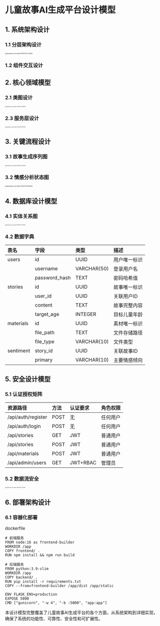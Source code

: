 # 儿童故事AI生成平台设计模型

## 1. 系统架构设计

### 1.1 分层架构设计

<img src="D:\Download\Edge\deepseek_mermaid_20250701_ac3dbd.png" alt="deepseek_mermaid_20250701_ac3dbd" style="zoom: 33%;" />

### 1.2 组件交互设计

## 2. 核心领域模型

### 2.1 类图设计

<img src="D:\Download\Edge\deepseek_mermaid_20250701_0603bc.png" alt="deepseek_mermaid_20250701_0603bc" style="zoom: 25%;" />

### 2.3 服务层设计

<img src="D:\Download\Edge\deepseek_mermaid_20250701_82170e.png" alt="deepseek_mermaid_20250701_82170e" style="zoom: 25%;" />

## 3. 关键流程设计

### 3.1 故事生成序列图

<img src="D:\Download\Edge\deepseek_mermaid_20250701_281075.png" alt="deepseek_mermaid_20250701_281075" style="zoom: 25%;" />



### 3.2 情感分析状态图

<img src="D:\Download\Edge\deepseek_mermaid_20250701_840be6.png" alt="deepseek_mermaid_20250701_840be6" style="zoom: 33%;" />

## 4. 数据库设计模型

### 4.1 实体关系图

<img src="D:\Download\Edge\deepseek_mermaid_20250701_f5301d.png" alt="deepseek_mermaid_20250701_f5301d" style="zoom: 25%;" />



### 4.2 数据字典

| 表名      | 字段          | 类型        | 描述         |
| :-------- | :------------ | :---------- | :----------- |
| users     | id            | UUID        | 用户唯一标识 |
|           | username      | VARCHAR(50) | 登录用户名   |
|           | password_hash | TEXT        | 密码哈希值   |
| stories   | id            | UUID        | 故事唯一标识 |
|           | user_id       | UUID        | 关联用户ID   |
|           | content       | TEXT        | 故事完整内容 |
|           | target_age    | INTEGER     | 目标儿童年龄 |
| materials | id            | UUID        | 素材唯一标识 |
|           | file_path     | TEXT        | 文件存储路径 |
|           | file_type     | VARCHAR(10) | 文件类型     |
| sentiment | story_id      | UUID        | 关联故事ID   |
|           | primary       | VARCHAR(10) | 主要情感倾向 |

## 5. 安全设计模型

### 5.1 认证授权矩阵

| 资源路径           | 方法 | 认证要求 | 角色权限 |
| :----------------- | :--- | :------- | :------- |
| /api/auth/register | POST | 无       | 任何用户 |
| /api/auth/login    | POST | 无       | 任何用户 |
| /api/stories       | GET  | JWT      | 普通用户 |
| /api/stories       | POST | JWT      | 普通用户 |
| /api/materials     | POST | JWT      | 普通用户 |
| /api/admin/users   | GET  | JWT+RBAC | 管理员   |

### 5.2 数据流安全

<img src="D:\Download\Edge\deepseek_mermaid_20250701_f775eb.png" alt="deepseek_mermaid_20250701_f775eb" style="zoom: 25%;" />

## 6. 部署架构设计

### 6.1 容器化部署

dockerfile

```
# 前端服务
FROM node:16 as frontend-builder
WORKDIR /app
COPY frontend/ .
RUN npm install && npm run build

# 后端服务
FROM python:3.9-slim
WORKDIR /app
COPY backend/ .
RUN pip install -r requirements.txt
COPY --from=frontend-builder /app/dist /app/static

ENV FLASK_ENV=production
EXPOSE 5000
CMD ["gunicorn", "-w 4", "-b :5000", "app:app"]
```

本设计模型完整覆盖了儿童故事AI生成平台的各个方面，从系统架构到详细实现，确保了系统的功能性、可靠性、安全性和可扩展性。